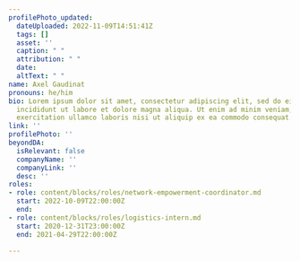 ```yaml
---
profilePhoto_updated:
  dateUploaded: 2022-11-09T14:51:41Z
  tags: []
  asset: ''
  caption: " "
  attribution: " "
  date: 
  altText: " "
name: Axel Gaudinat
pronouns: he/him
bio: Lorem ipsum dolor sit amet, consectetur adipiscing elit, sed do eiusmod tempor
  incididunt ut labore et dolore magna aliqua. Ut enim ad minim veniam, quis nostrud
  exercitation ullamco laboris nisi ut aliquip ex ea commodo consequat.
link: ''
profilePhoto: ''
beyondDA:
  isRelevant: false
  companyName: ''
  companyLink: ''
  desc: ''
roles:
- role: content/blocks/roles/network-empowerment-coordinator.md
  start: 2022-10-09T22:00:00Z
  end: 
- role: content/blocks/roles/logistics-intern.md
  start: 2020-12-31T23:00:00Z
  end: 2021-04-29T22:00:00Z

---
```

